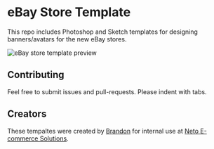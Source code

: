 eBay Store Template
===================

This repo includes Photoshop and Sketch templates for designing banners/avatars for the new eBay stores.

![eBay store template preview](https://design.neto.com.au/assets/images/ebaytemplatepreview.png)

## Contributing

Feel free to submit issues and pull-requests. Please indent with tabs.

## Creators

These tempaltes were created by [Brandon](https://github.com/brandonsheppard) for internal use at [Neto E-commerce Solutions](https://www.neto.com.au/).
